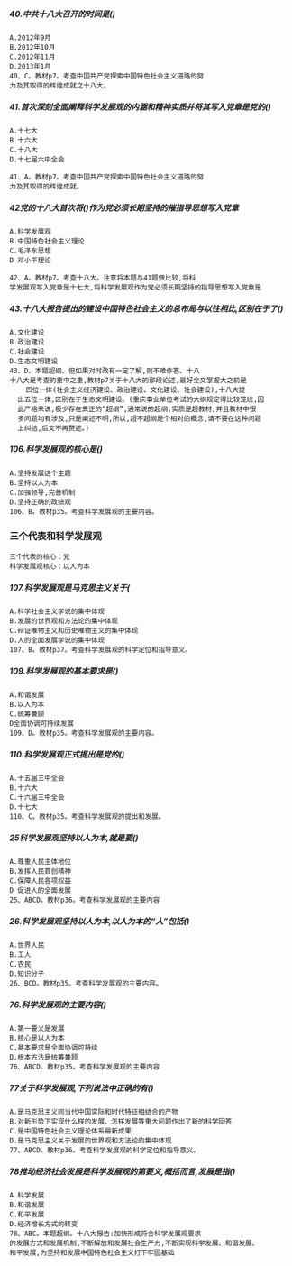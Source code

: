 ##### 40.中共十八大召开的时间是()
    A.2012年9月
    B.2012年10月
    C.2012年11月
    D.2013年1月
    40、C。教材p7。考查中国共产党探索中国特色社会主义道路的努
    力及其取得的辉煌成就之十八大。
##### 41.首次深刻全面阐释科学发展观的内涵和精神实质并将其写入党章是党的()
    A.十七大
    B.十六大
    C.十八大
    D.十七届六中全会
    
    41、A。教材p7。考查中国共产党探索中国特色社会主义道路的努
    力及其取得的辉煌成就。
    
##### 42党的十八大首次将()作为党必须长期坚持的摧指导思想写入党章
    A.科学发展观
    B.中国特色社会主义理论
    C.毛泽东思想
    D 邓小平理论
    
    42、A。教材p7。考查十八大。注意将本题与41题做比较,将科
    学发展观写入党章是十七大,将科学发展观作为党必须长期坚持的指导思想写入党章是

##### 43.十八大报告提出的建设中国特色社会主义的总布局与以往相比,区别在于了()
    A.文化建设
    B.政治建设
    C.社会建设
    D.生态文明建设
    43、D。本题超纲。但如果对时政有一定了解,则不难作答。十八    
    十八大是考查的重中之重,教材p7关于十八大的那段论述,最好全文掌握大之前是
        四位一体(社会主义经济建设、政治建设、文化建设、社会建设),十八大提
      出五位一体,区别在于生态文明建设。(重庆事业单位考试的大纲规定得比较笼统,因
      此严格来说,极少存在真正的“超纲”,通常说的超纲,实质是超教材;并且教材中很
      多问题均有涉及,只是阐述不明,所以,超不超纲是个相对的概念,请不要在这种问题
      上纠结,后文不再赘述。)

##### 106.科学发展观的核心是()
    A.坚持发展这个主题
    B.坚持以人为本
    C.加强领导,完善机制
    D.坚持正确的政绩观
    106、B。教材p35。考查科学发展观的主要内容。

### 三个代表和科学发展观
    三个代表的核心：党
    科学发展观核心：以人为本    

##### 107.科学发展观是马克思主义关于(
    A.科学社会主义学说的集中体现
    B.发展的世界观和方法论的集中体现
    C.辩证唯物主义和历史唯物主义的集中体现
    D.人的全面发展学说的集中体现
    107、B。教材p37。考查科学发展观的科学定位和指导意义。

##### 109.科学发展观的基本要求是()
    A.和谐发展
    B.以人为本
    C.统筹兼顾
    D全面协调可持续发展
    109、D。教材p35。考查科学发展观的主要内容。

##### 110.科学发展观正式提出是党的()
    A.十五届三中全会
    B.十六大
    C.十六届三中全会
    D.十七大
    110、C。教材p35。考查科学发展观的提出和发展。

##### 25科学发展观坚持以人为本,就是要()
    A.尊重人民主体地位
    B.发挥人民首创精神
    C.保障人民各项权益
    D 促进人的全面发展
    25、ABCD。教材p36。考查科学发展观的主要内容

##### 26.科学发展观坚持以人为本,以人为本的“人”包括()
    A.世界人民
    B.工人
    C.农民
    D.知识分子
    26、BCD。教材p35。考查科学发展观的主要内容。
    
##### 76.科学发展观的主要内容()
    A.第一要义是发展
    B.核心是以人为本
    C.基本要求是全面协调可持续
    D.根本方法是统筹兼顾
    76、ABCD。教材p35。考查科学发展观的主要内容
    
##### 77关于科学发展观,下列说法中正确的有()
    A.是马克思主义同当代中国实际和时代特征相结合的产物
    B.对新形势下实现什么样的发展、怎样发展等重大问题作出了新的科学回答
    C.是中国特色社会主义理论体系最新成果
    D.是马克思主义关于发展的世界观和方法论的集中体现
    77、ABCD。教材p36。考查科学发展观的科学定位和指导意义。
    
##### 78推动经济社会发展是科学发展观的第要义,概括而言,发展是指()
    A 科学发展
    B.和谐发展
    C.和平发展
    D.经济增长方式的转变
    78、ABC。本题超纲。十八大报告:加快形成符合科学发展观要求
    的发展方式和发展机制,不断解放和发展社会生产力,不断实现科学发展、和谐发展、
    和平发展,为坚持和发展中国特色社会主义打下牢固基础



















    
      